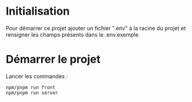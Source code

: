 # Initialisation

Pour démarrer ce projet ajouter un fichier ".env" à la racine du projet et rensigner les champs présents dans le .env.exemple

# Démarrer le projet

Lancer les commandes :

```
npm/pnpm run front
npm/pnpm run server

```
